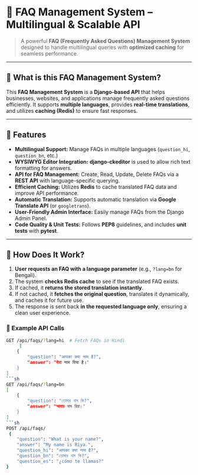# 🚀 FAQ Management System – Multilingual & Scalable API  
> A powerful **FAQ (Frequently Asked Questions) Management System** designed to handle multilingual queries with **optimized caching** for seamless performance.

---

## 📌 What is this FAQ Management System?  
This **FAQ Management System** is a **Django-based API** that helps businesses, websites, and applications manage frequently asked questions efficiently. It supports **multiple languages**, provides **real-time translations**, and utilizes **caching (Redis)** to ensure fast responses.  


---

## 🚀 Features
- **Multilingual Support:** Manage FAQs in multiple languages (`question_hi`, `question_bn`, etc.)
- **WYSIWYG Editor Integration:** **django-ckeditor** is used to allow rich text formatting for answers.
- **API for FAQ Management:** Create, Read, Update, Delete FAQs via a **REST API** with language-specific querying.
- **Efficient Caching:** Utilizes **Redis** to cache translated FAQ data and improve API performance.
- **Automatic Translation:** Supports automatic translation via **Google Translate API** (or `googletrans`).
- **User-Friendly Admin Interface:** Easily manage FAQs from the Django Admin Panel.
- **Code Quality & Unit Tests:** Follows **PEP8** guidelines, and includes **unit tests** with **pytest**.
---

## 🚀 How Does It Work?  
1. **User requests an FAQ with a language parameter** (e.g., `?lang=bn` for Bengali).  
2. The system **checks Redis cache** to see if the translated FAQ exists.  
3. If cached, it **returns the stored translation instantly**.  
4. If not cached, it **fetches the original question**, translates it dynamically, and caches it for future use.  
5. The response is sent back **in the requested language only**, ensuring a clean user experience.  

### 📌 Example API Calls  
```sh
GET /api/faqs/?lang=hi  # Fetch FAQs in Hindi
     [
    {
        "question": "आपका क्या नाम है?",
        "answer": "मेरा नाम रिया है।"
    }
]
```sh
GET /api/faqs/?lang=bn
[
    {
        "question": "তোমার নাম কি?",
        "answer": "আমার নাম রিয়া।"
    }
]
```sh
POST /api/faqs/
 {
    "question": "What is your name?",
    "answer": "My name is Riya.",
    "question_hi": "आपका क्या नाम है?",
    "question_bn": "তোমার নাম কি?",
    "question_es": "¿cómo te llamas?"
}


